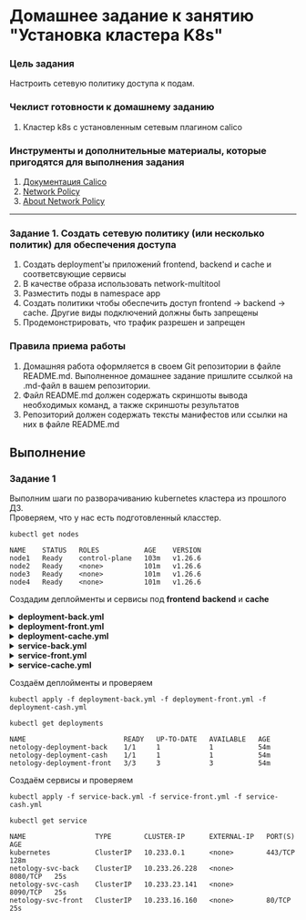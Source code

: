 # Домашнее задание к занятию "Установка кластера K8s"

### Цель задания

Настроить сетевую политику доступа к подам.

### Чеклист готовности к домашнему заданию

1. Кластер k8s с установленным сетевым плагином calico

### Инструменты и дополнительные материалы, которые пригодятся для выполнения задания

1. [Документация Calico](https://www.tigera.io/project-calico/)
2. [Network Policy](https://kubernetes.io/docs/concepts/services-networking/network-policies/)
3. [About Network Policy](https://docs.projectcalico.org/about/about-network-policy)

-----

### Задание 1. Создать сетевую политику (или несколько политик) для обеспечения доступа

1. Создать deployment'ы приложений frontend, backend и cache и соответсвующие сервисы
2. В качестве образа использовать network-multitool
3. Разместить поды в namespace app
4. Создать политики чтобы обеспечить доступ frontend -> backend -> cache. Другие виды подключений должны быть запрещены
5. Продемонстрировать, что трафик разрешен и запрещен

### Правила приема работы

1. Домашняя работа оформляется в своем Git репозитории в файле README.md. Выполненное домашнее задание пришлите ссылкой на .md-файл в вашем репозитории.
2. Файл README.md должен содержать скриншоты вывода необходимых команд, а также скриншоты результатов
3. Репозиторий должен содержать тексты манифестов или ссылки на них в файле README.md


## Выполнение
### Задание 1  

Выполним шаги по разворачиванию kubernetes кластера из прошлого ДЗ.  
Проверяем, что у нас есть подготовленный класстер.  
```
kubectl get nodes
```
```
NAME    STATUS   ROLES           AGE    VERSION
node1   Ready    control-plane   103m   v1.26.6
node2   Ready    <none>          101m   v1.26.6
node3   Ready    <none>          101m   v1.26.6
node4   Ready    <none>          101m   v1.26.6
```
Создадим деплойменты и сервисы под **frontend** **backend** и **cache**

<details>

  <summary><b>deployment-back.yml</b></summary>
  
```yml
apiVersion: apps/v1
kind: Deployment
metadata:
  name: netology-deployment-back
  labels:
    app: netology-back
spec:
  replicas: 1
  selector:
    matchLabels:
      app: netology-back
  template:
    metadata:
      labels:
        app: netology-back
    spec:
      containers:
      - name: multitool
        image: wbitt/network-multitool
        env:
          - name: HTTP_PORT
            value: "8080"
        ports:
        - containerPort: 8080
```
</details>

<details>

  <summary><b>deployment-front.yml</b></summary>
  
```yml
apiVersion: apps/v1
kind: Deployment
metadata:
  name: netology-deployment-front
  labels:
    app: netology-front
spec:
  replicas: 3
  selector:
    matchLabels:
      app: netology-front
  template:
    metadata:
      labels:
        app: netology-front
    spec:
      containers:
      - name: multitool
        image: wbitt/network-multitool
        ports:
        - containerPort: 80
```
</details>

<details>

  <summary><b>deployment-cache.yml</b></summary>
  
```yml
apiVersion: apps/v1
kind: Deployment
metadata:
  name: netology-deployment-cache
  labels:
    app: netology-back-cache
spec:
  replicas: 1
  selector:
    matchLabels:
      app: netology-back-cache
  template:
    metadata:
      labels:
        app: netology-back-cache
    spec:
      containers:
      - name: multitool
        image: wbitt/network-multitool
        env:
          - name: HTTP_PORT
            value: "8090"
        ports:
        - containerPort: 8090
```
</details>

<details>

  <summary><b>service-back.yml</b></summary>
  
```yml
apiVersion: v1
kind: Service
metadata:
  name: netology-svc-back
spec:
  selector:
    app: netology-back
  ports:
    - name: multitool-http
      protocol: TCP
      port: 8080
      targetPort: 8080
```
</details>

<details>

  <summary><b>service-front.yml</b></summary>
  
```yml
apiVersion: v1
kind: Service
metadata:
  name: netology-svc-front
spec:
  selector:
    app: netology-front
  ports:
    - name: nginx
      protocol: TCP
      port: 80
      targetPort: 80
```
</details>

<details>

  <summary><b>service-cache.yml</b></summary>
  
```yml
apiVersion: v1
kind: Service
metadata:
  name: netology-svc-cache
spec:
  selector:
    app: netology-cache
  ports:
    - name: multitool-http
      protocol: TCP
      port: 8090
      targetPort: 8090
```
</details>

Создаём деплойменты и проверяем
```
kubectl apply -f deployment-back.yml -f deployment-front.yml -f deployment-cash.yml
```
```
kubectl get deployments
```
```
NAME                        READY   UP-TO-DATE   AVAILABLE   AGE
netology-deployment-back    1/1     1            1           54m
netology-deployment-cash    1/1     1            1           54m
netology-deployment-front   3/3     3            3           54m
```
Создаём сервисы и проверяем
```
kubectl apply -f service-back.yml -f service-front.yml -f service-cash.yml
```
```
kubectl get service
```
```
NAME                 TYPE        CLUSTER-IP      EXTERNAL-IP   PORT(S)    AGE
kubernetes           ClusterIP   10.233.0.1      <none>        443/TCP    128m
netology-svc-back    ClusterIP   10.233.26.228   <none>        8080/TCP   25s
netology-svc-cash    ClusterIP   10.233.23.141   <none>        8090/TCP   25s
netology-svc-front   ClusterIP   10.233.16.160   <none>        80/TCP     25s
```




